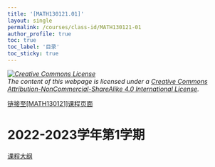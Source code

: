 ```yaml
---
title: '[MATH130121.01]'
layout: single
permalink: /courses/class-id/MATH130121-01
author_profile: true
toc: true
toc_label: '目录'
toc_sticky: true
---
```


<div class='notice--warning'>
<p><i><a rel='license' href='http://creativecommons.org/licenses/by-nc-sa/4.0/'><img alt='Creative Commons License' style='border-width:0' src='https://i.creativecommons.org/l/by-nc-sa/4.0/88x31.png' /></a><br /> The content of this webpage is licensed under a <a rel='license' href='http://creativecommons.org/licenses/by-nc-sa/4.0/'>Creative Commons Attribution-NonCommercial-ShareAlike 4.0 International License</a>.</i></p>
</div>

<a href='https://fdu-math.github.io/courses/MATH130121'>链接至[MATH130121]课程页面<a>

# 2022-2023学年第1学期

<a href='https://fdu-math.github.io/assets/docs/courses/MATH130121.01-2022-2023-1 (Encrypted).pdf'>课程大纲</a>